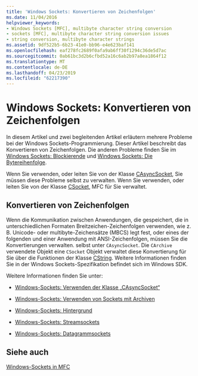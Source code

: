 ```yaml
---
title: 'Windows Sockets: Konvertieren von Zeichenfolgen'
ms.date: 11/04/2016
helpviewer_keywords:
- Windows Sockets [MFC], multibyte character string conversion
- sockets [MFC], multibyte character string conversion issues
- string conversion, multibyte character strings
ms.assetid: 9df522b5-6b23-41e0-bb96-e4e623baf141
ms.openlocfilehash: eaf278fc2689f0afa9ab6ff30f1294c36de5d7ac
ms.sourcegitcommit: 0ab61bc3d2b6cfbd52a16c6ab2b97a8ea1864f12
ms.translationtype: MT
ms.contentlocale: de-DE
ms.lasthandoff: 04/23/2019
ms.locfileid: "62217390"
---
```

# <a name="windows-sockets-converting-strings"></a>Windows Sockets: Konvertieren von Zeichenfolgen

In diesem Artikel und zwei begleitenden Artikel erläutern mehrere Probleme bei der Windows Sockets-Programmierung. Dieser Artikel beschreibt das Konvertieren von Zeichenfolgen. Die anderen Probleme finden Sie im [Windows Sockets: Blockierende](../mfc/windows-sockets-blocking.md) und [Windows Sockets: Die Bytereihenfolge](../mfc/windows-sockets-byte-ordering.md).

Wenn Sie verwenden, oder leiten Sie von der Klasse [CAsyncSocket](../mfc/reference/casyncsocket-class.md), Sie müssen diese Probleme selbst zu verwalten. Wenn Sie verwenden, oder leiten Sie von der Klasse [CSocket](../mfc/reference/csocket-class.md), MFC für Sie verwaltet.

## <a name="converting-strings"></a>Konvertieren von Zeichenfolgen

Wenn die Kommunikation zwischen Anwendungen, die gespeichert, die in unterschiedlichen Formaten Breitzeichen-Zeichenfolgen verwenden, wie z. B. Unicode- oder multibyte-Zeichensätze (MBCS) legt fest, oder eines der folgenden und einer Anwendung mit ANSI-Zeichenfolgen, müssen Sie die Konvertierungen verwalten. selbst unter `CAsyncSocket`. Die `CArchive` verwendete Objekt eine `CSocket` Objekt verwaltet diese Konvertierung für Sie über die Funktionen der Klasse [CString](../atl-mfc-shared/reference/cstringt-class.md). Weitere Informationen finden Sie in der Windows Sockets-Spezifikation befindet sich im Windows SDK.

Weitere Informationen finden Sie unter:

- [Windows-Sockets: Verwenden der Klasse „CAsyncSocket“](../mfc/windows-sockets-using-class-casyncsocket.md)

- [Windows-Sockets: Verwenden von Sockets mit Archiven](../mfc/windows-sockets-using-sockets-with-archives.md)

- [Windows-Sockets: Hintergrund](../mfc/windows-sockets-background.md)

- [Windows-Sockets: Streamsockets](../mfc/windows-sockets-stream-sockets.md)

- [Windows-Sockets: Datagrammsockets](../mfc/windows-sockets-datagram-sockets.md)

## <a name="see-also"></a>Siehe auch

[Windows-Sockets in MFC](../mfc/windows-sockets-in-mfc.md)
